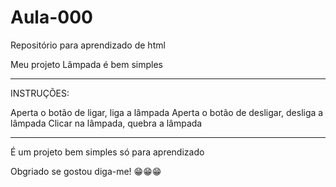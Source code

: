 # Aula-000
Repositório para aprendizado de html

Meu projeto Lâmpada é bem simples

----------------------------------------------

INSTRUÇÕES:

Aperta o botão de ligar, liga a lâmpada
Aperta o botão de desligar, desliga a lâmpada
Clicar na lâmpada, quebra a lâmpada

----------------------------------------------

É um projeto bem simples só para aprendizado

Obgriado se gostou diga-me! 😁😁😁
